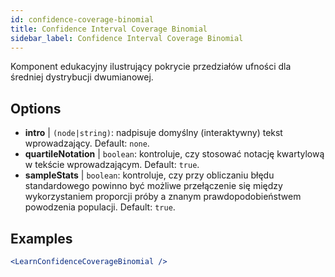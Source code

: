 ```yaml
---
id: confidence-coverage-binomial
title: Confidence Interval Coverage Binomial
sidebar_label: Confidence Interval Coverage Binomial
---
```


Komponent edukacyjny ilustrujący pokrycie przedziałów ufności dla średniej dystrybucji dwumianowej.

## Options

* __intro__ | `(node|string)`: nadpisuje domyślny (interaktywny) tekst wprowadzający. Default: `none`.
* __quartileNotation__ | `boolean`: kontroluje, czy stosować notację kwartylową w tekście wprowadzającym. Default: `true`.
* __sampleStats__ | `boolean`: kontroluje, czy przy obliczaniu błędu standardowego powinno być możliwe przełączenie się między wykorzystaniem proporcji próby a znanym prawdopodobieństwem powodzenia populacji. Default: `true`.


## Examples

```jsx live
<LearnConfidenceCoverageBinomial />
```

